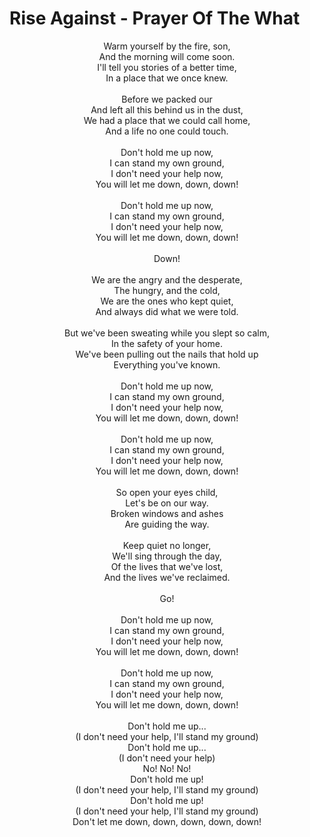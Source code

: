 # Rise Against - Prayer Of The What

<p align="center">
  Warm yourself by the fire, son,
  <br />
  And the morning will come soon.
  <br />
  I'll tell you stories of a better time,
  <br />
  In a place that we once knew.
  <br /><br />
  Before we packed our
  <br />
  And left all this behind us in the dust,
  <br />
  We had a place that we could call home,
  <br />
  And a life no one could touch.
  <br /><br />
  Don't hold me up now,
  <br />
  I can stand my own ground,
  <br />
  I don't need your help now,
  <br />
  You will let me down, down, down!
  <br /><br />
  Don't hold me up now,
  <br />
  I can stand my own ground,
  <br />
  I don't need your help now,
  <br />
  You will let me down, down, down!
  <br /><br />
  Down!
  <br /><br />
  We are the angry and the desperate,
  <br />
  The hungry, and the cold,
  <br />
  We are the ones who kept quiet,
  <br />
  And always did what we were told.
  <br /><br />
  But we've been sweating while you slept so calm,
  <br />
  In the safety of your home.
  <br />
  We've been pulling out the nails that hold up
  <br />
  Everything you've known.
  <br /><br />
  Don't hold me up now,
  <br />
  I can stand my own ground,
  <br />
  I don't need your help now,
  <br />
  You will let me down, down, down!
  <br /><br />
  Don't hold me up now,
  <br />
  I can stand my own ground,
  <br />
  I don't need your help now,
  <br />
  You will let me down, down, down!
  <br /><br />
  So open your eyes child,
  <br />
  Let's be on our way.
  <br />
  Broken windows and ashes
  <br />
  Are guiding the way.
  <br /><br />
  Keep quiet no longer,
  <br />
  We'll sing through the day,
  <br />
  Of the lives that we've lost,
  <br />
  And the lives we've reclaimed.
  <br /><br />
  Go!
  <br /><br />
  Don't hold me up now,
  <br />
  I can stand my own ground,
  <br />
  I don't need your help now,
  <br />
  You will let me down, down, down!
  <br /><br />
  Don't hold me up now,
  <br />
  I can stand my own ground,
  <br />
  I don't need your help now,
  <br />
  You will let me down, down, down!
  <br /><br />
  Don't hold me up...
  <br />
  (I don't need your help, I'll stand my ground)
  <br />
  Don't hold me up...
  <br />
  (I don't need your help)
  <br />
  No! No! No!
  <br />
  Don't hold me up!
  <br />
  (I don't need your help, I'll stand my ground)
  <br />
  Don't hold me up!
  <br />
  (I don't need your help, I'll stand my ground)
  <br />
  Don't let me down, down, down, down, down!
</p>
